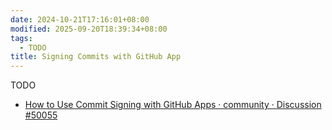 ```yaml
---
date: 2024-10-21T17:16:01+08:00
modified: 2025-09-20T18:39:34+08:00
tags:
  - TODO
title: Signing Commits with GitHub App
---
```


TODO

- [How to Use Commit Signing with GitHub Apps · community · Discussion #50055](https://github.com/orgs/community/discussions/50055)
